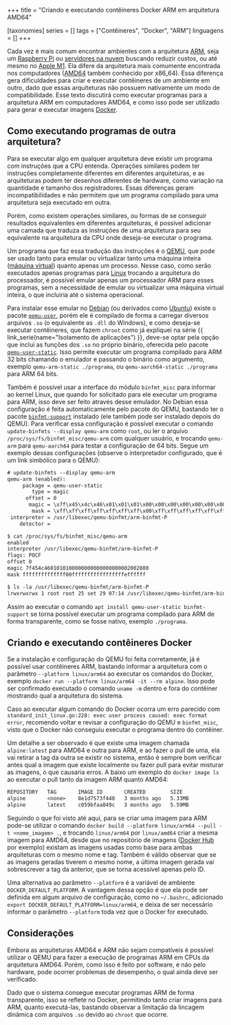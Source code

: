 +++
title = "Criando e executando contêineres Docker ARM em arquitetura AMD64"

[taxonomies]
series = []
tags = ["Contêineres", "Docker", "ARM"]
linguagens = []
+++

Cada vez é mais comum encontrar ambientes com a arquitetura [ARM](https://pt.wikipedia.org/wiki/Arquitetura_ARM), seja um [Raspberry Pi](https://www.raspberrypi.org/) ou [servidores na nuvem](https://www.oracle.com/br/cloud/compute/arm/) buscando reduzir custos, ou até mesmo no [Apple M1](https://en.wikipedia.org/wiki/Apple_M1). Ela difere da arquitetura mais comumente encontrada nos computadores ([AMD64](https://pt.wikipedia.org/wiki/AMD64) também conhecido por x86_64). Essa diferença gera dificuldades para criar e executar contêineres de um ambiente em outro, dado que essas arquiteturas não possuem nativamente um modo de compatibilidade. Esse texto discutirá como executar programas para a arquitetura ARM em computadores AMD64, e como isso pode ser utilizado para gerar e executar imagens [Docker](https://www.docker.com/).

## Como executando programas de outra arquitetura?

Para se executar algo em qualquer arquitetura deve existir um programa com instruções que a CPU entenda. Operações similares podem ter instruções completamente diferentes em diferentes arquiteturas, e as arquiteturas podem ter desenhos diferentes de hardware, como variação na quantidade e tamanho dos registradores. Essas diferenças geram incompatibilidades e não permitem que um programa compilado para uma arquitetura seja executado em outra.

Porém, como existem operações similares, ou formas de se conseguir resultados equivalentes em diferentes arquiteturas, é possível adicionar uma camada que traduza as instruções de uma arquitetura para seu equivalente na arquitetura da CPU onde deseja-se executar o programa.

Um programa que faz essa tradução das instruções é o [QEMU](https://www.qemu.org/), que pode ser usado tanto para emular ou virtualizar tanto uma máquina inteira ([máquina virtual](https://pt.wikipedia.org/wiki/M%C3%A1quina_virtual)) quanto apenas um processo. Nesse caso, como serão executados apenas programas para [Linux](https://pt.wikipedia.org/wiki/Linux) trocando a arquitetura do processador, é possível emular apenas um processador ARM para esses programas, sem a necessidade de emular ou virtualizar uma máquina virtual inteira, o que incluiria até o sistema operacional.

Para instalar esse emular no [Debian](https://www.debian.org/) (ou derivados como [Ubuntu](https://ubuntu.com/)) existe o pacote [`qemu-user`](https://packages.debian.org/stable/qemu-user), porém ele é compilado de forma a carregar diversos arquivos `.so` (o equivalente as `.dll` do Windows), e como deseja-se executar contêineres, que fazem `chroot` como já expliquei na série {{ link_serie(name="Isolamento de aplicações") }}, deve-se optar pela opção que inclui as funções dos `.so` no próprio binário, oferecida pelo pacote [`qemu-user-static`](https://packages.debian.org/stable/qemu-user-static). Isso permite executar um programa compilado para ARM 32 bits chamando o emulador e passando o binário como argumento, exemplo `qemu-arm-static ./programa`, ou `qemu-aarch64-static ./programa` para ARM 64 bits.

Também é possível usar a interface do módulo `binfmt_misc` para informar ao kernel Linux, que quando for solicitado para ele executar um programa para ARM, isso deve ser feito através desse emulador. No Debian essa configuração é feita automaticamente pelo pacote do QEMU, bastando ter o pacote [`binfmt-support`](https://packages.debian.org/stable/binfmt-support) instalado (ele também pode ser instalado depois do QEMU). Para verificar essa configuração é possível executar o comando `update-binfmts --display qemu-arm` como `root`, ou ler o arquivo `/proc/sys/fs/binfmt_misc/qemu-arm` com qualquer usuário, e trocando `qemu-arm` para `qemu-aarch64` para testar a configuração de 64 bits. Segue um exemplo dessas configurações (observe o interpretador configurado, que é um link simbólico para o QEMU):

```txt
# update-binfmts --display qemu-arm
qemu-arm (enabled):
     package = qemu-user-static
        type = magic
      offset = 0
       magic = \x7f\x45\x4c\x46\x01\x01\x01\x00\x00\x00\x00\x00\x00\x00\x00\x00\x02\x00\x28\x00
        mask = \xff\xff\xff\xff\xff\xff\xff\x00\xff\xff\xff\xff\xff\xff\xff\xff\xfe\xff\xff\xff
 interpreter = /usr/libexec/qemu-binfmt/arm-binfmt-P
    detector =
```

```txt
$ cat /proc/sys/fs/binfmt_misc/qemu-arm
enabled
interpreter /usr/libexec/qemu-binfmt/arm-binfmt-P
flags: POCF
offset 0
magic 7f454c4601010100000000000000000002002800
mask ffffffffffffff00fffffffffffffffffeffffff
```

```txt
$ ls -la /usr/libexec/qemu-binfmt/arm-binfmt-P
lrwxrwxrwx 1 root root 25 set 29 07:14 /usr/libexec/qemu-binfmt/arm-binfmt-P -> ../../bin/qemu-arm-static
```

Assim ao executar o comando `apt install qemu-user-static binfmt-support` se torna possível executar um programa compilado para ARM de forma transparente, como se fosse nativo, exemplo `./programa`.

## Criando e executando contêineres Docker

Se a instalação e configuração do QEMU foi feita corretamente, já é possível usar contêineres ARM, bastando informar a arquitetura com o parâmetro `--platform linux/arm64` ao executar os comandos do Docker, exemplo `docker run --platform linux/arm64 -it --rm alpine`. Isso pode ser confirmado executado o comando `uname -m` dentro e fora do contêiner mostrando qual a arquitetura do sistema.

Caso ao executar algum comando do Docker ocorra um erro parecido com `standard_init_linux.go:228: exec user process caused: exec format error`, recomendo voltar e revisar a configuração do QEMU e `binfmt_misc`, visto que o Docker não conseguiu executar o programa dentro do contêiner.

Um detalhe a ser observado é que existe uma imagem chamada `alpine:latest` para AMD64 e outra para ARM, e ao fazer o pull de uma, ela vai retirar a tag da outra se existir no sistema, então é sempre bom verificar antes qual a imagem que existe localmente ou fazer pull para evitar misturar as imagens, o que causaria erros. A baixo um exemplo do `docker image ls` ao executar o pull tanto da imagem ARM quanto AMD64:

```txt
REPOSITORY   TAG       IMAGE ID       CREATED        SIZE
alpine       <none>    8e1d7573f448   3 months ago   5.33MB
alpine       latest    c059bfaa849c   3 months ago   5.59MB
```

Seguindo o que foi visto até aqui, para se criar uma imagem para ARM pode-se utilizar o comando `docker build --platform linux/arm64 --pull -t <nome_imagem> .`, e trocando `linux/arm64` por `linux/amd64` criar a mesma imagem para AMD64, desde que no repositório de imagens ([Docker Hub](https://hub.docker.com/) por exemplo) existam as imagens usadas como base para ambas arquiteturas com o mesmo nome e tag. Também é válido observar que se as imagens geradas tiverem o mesmo nome, a última imagem gerada vai sobrescrever a tag da anterior, que se torna acessível apenas pelo ID.

Uma alternativa ao parâmetro `--platform` é a variável de ambiente `DOCKER_DEFAULT_PLATFORM`. A vantagem dessa opção é que ela pode ser definida em algum arquivo de configuração, como no `~/.bashrc`, adicionado `export DOCKER_DEFAULT_PLATFORM=linux/arm64`, e deixa de ser necessário informar o parâmetro `--platform` toda vez que o Docker for executado.

## Considerações

Embora as arquiteturas AMD64 e ARM não sejam compatíveis é possível utilizar o QEMU para fazer a execução de programas ARM em CPUs da arquitetura AMD64. Porém, como isso é feito por software, e não pelo hardware, pode ocorrer problemas de desempenho, o qual ainda deve ser verificado.

Dado que o sistema consegue executar programas ARM de forma transparente, isso se reflete no Docker, permitindo tanto criar imagens para ARM, quanto executá-las, bastando observar a limitação da lincagem dinâmica com arquivos `.so` devido ao `chroot` que ocorre.
